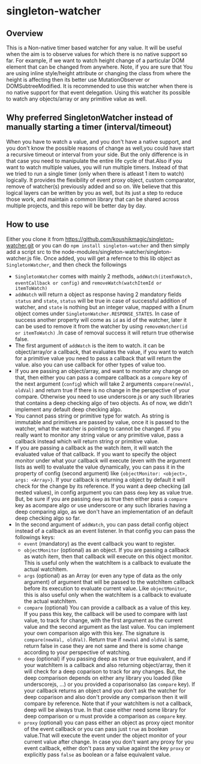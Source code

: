 # singleton-watcher

## Overview
This is a Non-native timer based watcher for any value. It will be useful when the aim is to observe values for which there is no native support so far. For example, if we want to watch height change of a particular DOM element that can be changed from anywhere. Note, if you are sure that You are using inline style/height attribute or changing the class from where the height is affecting then its better use MutationObserver or DOMSubtreeModified. It is recommended to use this watcher when there is no native support for that event delegation. Using this watcher its possible
to watch any objects/array or any primitive value as well.

## Why preferred SingletonWatcher instead of manually starting a timer (interval/timeout)
When you have to watch a value, and you don't have a native support, and you don't know the possible reasons of change as well,you could have start a recursive timeout or interval from your side. But the only difference is in that case you need to manipulate the entire life cycle of that.Also if you want to watch multiple values, you will run multiple timers. Instead of that we tried to run a single timer (only when there is atleast 1 item to watch) logically. It provides the flexibility of event proxy object, custom comparator, remove of watcher(s) previously added and so on. We believe that this logical layers can be written by you as well, but its just a step to reduce those work, and maintain a common library that can be shared across multiple projects, and this repo will be better day by day.

## How to use
Either you clone it from https://github.com/koushikmagic/singleton-watcher.git or you can do `npm install singleton-watcher` and then simply add a script src to the node-modules/singleton-watcher/singleton-watcher.js file. Once added, you will get a refernce to this lib object as `SingletonWatcher`, and then check the followings

- `SingletonWatcher` comes with mainly 2 methods, `addWatch(itemToWatch, eventCallback or config)` and `removeWatch(watchItemId or itemToWatch)`
- `addWatch` will return a object as response having 2 mandatory fields `status` and `state`, `status` will be true in case of successful addition of watcher, and `state` is nothing but an integer value, mapped with a Enum object comes under `SingletonWatcher.RESPONSE_STATES`. In case of success another property will come as  `id` as id of the watcher, later it can be used to remove it from the watcher by using  `removeWatcher(id or itemToWatch)` .In case of removal success it will return true otherwise false.
- The first argument of `addWatch` is the item to watch. it can be object/array/or a callback, that evaluates the value, if you want to watch for a primitive value you need to pass a callback that will return the value. also you can use callback for other types of value too.
- If you are passing an object/array, and want to monitor any change on that, then either you can pass a compare callback as a `compare` key of the next argument (`config`) which will take 2 arguments `compare(newVal, oldVal)` and return true if there is no change in the perspective of your compare. Otherwise you need to use underscore.js or any such libraries that contains a deep checking algo of two objects. As of now, we didn't implement any default deep checking algo.
- You cannot pass string or primitive type for watch. As string is immutable and primitives are passed by value, once it is passed to the watcher, what the watcher is pointing to cannot be changed. If you really want to monitor any string value or any primitive value, pass a callback instead which will return string or primitive value.
- If you are passing a callback as the watch item, it will watch the evaluated value of that callback. If you want to specify the object monitor under what your callback will execute (even with the argument lists as well) to evaluate the value dynamically, you can pass it in the property of config (second argument) like `{objectMonitor: <object>, args: <Array>}`. If your callback is returning a object by default it will check for the change by its reference. If you want a deep checking (all nested values), in config argument you can pass  `deep` key as value true. But, be sure if you are passing  `deep` as true then either pass a `compare` key as acompare algo or use underscore or any such libraries having a deep comparing algo, as we don't have an implementation of an default deep checking algo so far.
- In the second argument of `addWatch`, you can pass detail config object instead of a callback as an event listener. In that config you can pass the followings keys:
  - `event` (mandatory) as the event callback you want to register.
  - `objectMonitor` (optional) as an object. If you are passing a callback as watch item, then that callback will execute on this object monitor. This is useful only when the watchItem is a callback to evaluate the actual watchItem.
  - `args` (optional) as an Array (or even any type of data as the only argument) of argument that will be passed to the watchItem callback before its execution to evaluate current value. Like `objectMonitor`, this is also useful only when the watchItem is a callback to evaluate the actual watchItem.
  - `compare` (optional) You can provide a callback as a value of this key. If you pass this key, the callback will be used to compare with last value, to track for change, with the first argument as the current value and the second argument as the last value. You can implement your own comparison algo with this key. The signature is `compare(newVal, oldVal)`. Return true if `newVal` and `oldVal` is same, return false in case they are not same and there is some change according to your perspective of watching.
  - `deep` (optional) if you passing deep as true or true equivalent, and if your watchItem is a callback and also returning object/array, then it will check for a deep coparison to track for any changes. But, the deep comparison depends on either any library you loaded (like underscorejs, ...) or you provided a coparisonalso (as `compare` key). If your callback returns an object and you don't ask the watcher for deep coparison and also don't provide any comparison then it will compare by reference. Note that if your watchItem is not a callback, deep will be always true. In that case either need some library for deep comparison or u must provide a comparison as `compare` key.
  - `proxy` (optional) you can pass either an object as proxy oject monitor of the event callback or you can pass just `true` as boolean value.That will execute the event under the object monitor of your current value after change. In case you don't want any proxy for you event callback, either don't pass any value against the key `proxy` or explicitly pass `false` as boolean or a false equivalent value.